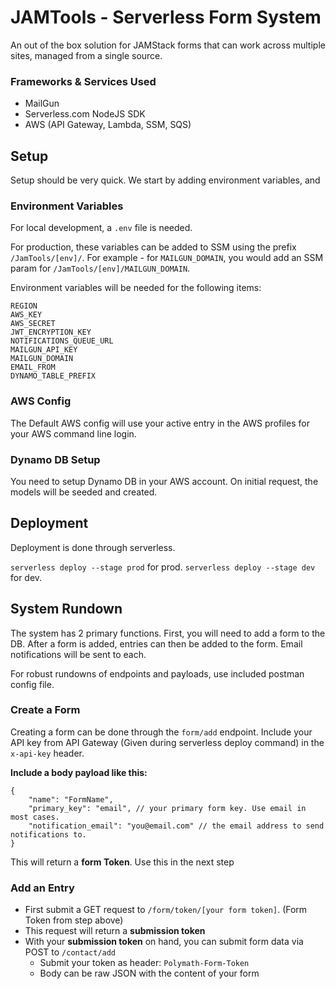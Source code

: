 # JAMTools - Serverless Form System

An out of the box solution for JAMStack forms that can work across multiple sites, managed from a single source. 

### Frameworks & Services Used
- MailGun
- Serverless.com NodeJS SDK
- AWS (API Gateway, Lambda, SSM, SQS)

## Setup
Setup should be very quick. We start by adding environment variables, and 

### Environment Variables
For local development, a `.env` file is needed. 

For production, these variables can be added to SSM using the prefix `/JamTools/[env]/`. For example - for `MAILGUN_DOMAIN`, you would add an SSM param for `/JamTools/[env]/MAILGUN_DOMAIN`.

Environment variables will be needed for the following items: 
```
REGION
AWS_KEY
AWS_SECRET
JWT_ENCRYPTION_KEY
NOTIFICATIONS_QUEUE_URL
MAILGUN_API_KEY
MAILGUN_DOMAIN
EMAIL_FROM
DYNAMO_TABLE_PREFIX
```

### AWS Config
The Default AWS config will use your active entry in the AWS profiles for your AWS command line login. 

### Dynamo DB Setup
You need to setup Dynamo DB in your AWS account. On initial request, the models will be seeded and created. 

## Deployment
Deployment is done through serverless. 

`serverless deploy --stage prod` for prod.
`serverless deploy --stage dev` for dev.


## System Rundown
The system has 2 primary functions. First, you will need to add a form to the DB. After a form is added, entries can then be added to the form. Email notifications will be sent to each. 

For robust rundowns of endpoints and payloads, use included postman config file. 

### Create a Form
Creating a form can be done through the `form/add` endpoint. Include your API key from API Gateway (Given during serverless deploy command) in the `x-api-key` header. 

**Include a body payload like this:**
```
{
    "name": "FormName",
    "primary_key": "email", // your primary form key. Use email in most cases.
    "notification_email": "you@email.com" // the email address to send notifications to.
}
```

This will return a **form Token**. Use this in the next step

### Add an Entry
- First submit a GET request to `/form/token/[your form token]`. (Form Token from step above)
- This request will return a **submission token**
- With your **submission token** on hand, you can submit form data via POST to `/contact/add`
    - Submit your token as header: `Polymath-Form-Token`
    - Body can be raw JSON with the content of your form